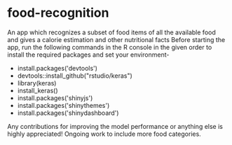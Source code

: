 # food-recognition
An app which recognizes a subset of food items of all the available food and gives a calorie estimation and other nutritional facts
Before starting the app, run the following commands in the R console in the given order to install the required packages and set your environment-
- install.packages('devtools')
- devtools::install_github("rstudio/keras")
- library(keras)
- install_keras()
- install.packages('shinyjs')
- install.packages('shinythemes')
- install.packages('shinydashboard')

Any contributions for improving the model performance or anything else is highly appreciated!
Ongoing work to include more food categories.
